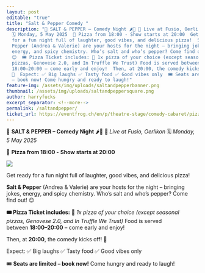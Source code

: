 ```yaml
---
layout: post
editable: "true"
title: "Salt & Pepper Comedy "
description: "🎤 SALT & PEPPER – Comedy Night 🌶️🧂 📍 Live at Fusio, Oerlikon
  🗓️ Monday, 5 May 2025  🍕 Pizza from 18:00 - Show starts at 20:00  Get ready
  for a fun night full of laughter, good vibes, and delicious pizza!  Salt &
  Pepper (Andrea & Valerie) are your hosts for the night – bringing jokes,
  energy, and spicy chemistry. Who’s salt and who’s pepper? Come find out!
  😉  🎟️ Pizza Ticket includes: 🍕 1x pizza of your choice (except seasonal
  pizzas, Genovese 2.0, and In Truffle We Trust) Food is served between
  18:00–20:00 – come early and enjoy!  Then, at 20:00, the comedy kicks off!
  🎤  Expect: ✅ Big laughs ✅ Tasty food ✅ Good vibes only  🎟️ Seats are limited
  – book now! Come hungry and ready to laugh!"
feature-img: /assets/img/uploads/saltandpepperbanner.png
thumbnail: /assets/img/uploads/saltandpeppersquare.png
author: harryfucks
excerpt_separator: <!--more-->
permalink: /saltandpepper/
ticket_url: https://eventfrog.ch/en/p/theatre-stage/comedy-cabaret/pizza-comedy-night-7315019561144712287.html
---
```

🎤 **SALT & PEPPER – Comedy Night** 🌶️🧂
📍 *Live at Fusio, Oerlikon*
🗓️ *Monday, 5 May 2025*

🍕 **Pizza from 18:00 -** **Show starts at 20:00**

![](/assets/img/uploads/saltandpepperbanner.png)

Get ready for a fun night full of laughter, good vibes, and delicious pizza!

**Salt & Pepper** (Andrea & Valerie) are your hosts for the night – bringing jokes, energy, and spicy chemistry. Who’s salt and who’s pepper? Come find out! 😉

**🎟️ Pizza Ticket includes:**
🍕 *1x pizza of your choice*
*(except seasonal pizzas, Genovese 2.0, and In Truffle We Trust)*
Food is served between **18:00–20:00** – come early and enjoy!

Then, at **20:00**, the comedy kicks off! 🎤

Expect:
✅ Big laughs
✅ Tasty food
✅ Good vibes only

🎟️ **Seats are limited – book now!**
Come hungry and ready to laugh!
